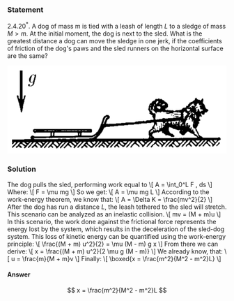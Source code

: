 ###  Statement

$2.4.20^*.$ A dog of mass m is tied with a leash of length $L$ to a sledge of mass $M > m$. At the initial moment, the dog is next to the sled. What is the greatest distance a dog can move the sledge in one jerk, if the coefficients of friction of the dog's paws and the sled runners on the horizontal surface are the same?

![ For problem $2.4.20^*$ |678x271, 31%](../../img/2.4.20/statement.png)

### Solution

The dog pulls the sled, performing work equal to \\[ A = \int_0^L F \, ds \\] Where: \\[ F = \mu mg \\] So we get: \\[ A = \mu mg L \\] According to the work-energy theorem, we know that: \\[ A = \Delta K = \frac{mv^2}{2} \\] After the dog has run a distance $L$, the leash tethered to the sled will stretch. This scenario can be analyzed as an inelastic collision. \\[ mv = (M + m)u \\] In this scenario, the work done against the frictional force represents the energy lost by the system, which results in the deceleration of the sled-dog system. This loss of kinetic energy can be quantified using the work-energy principle: \\[ \frac{(M + m) u^2}{2} = \mu (M - m) g x \\] From there we can derive: \\[ x = \frac{(M + m) u^2}{2 \mu g (M - m)} \\] We already know, that: \\[ u = \frac{m}{M + m}v \\] Finally: \\[ \boxed{x = \frac{m^2}{M^2 - m^2}L} \\]

#### Answer

$$
x = \frac{m^2}{M^2 - m^2}L
$$